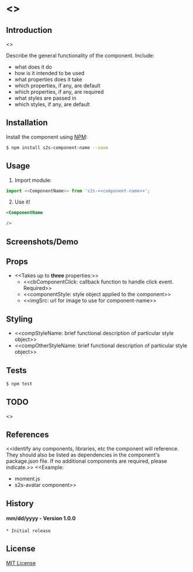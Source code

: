 <<ComponentName>>
============

Introduction
--------------
<<Remove example>>

Describe the general functionality of the component.
Include:
  * what does it do
  * how is it intended to be used
  * what properties does it take
  * which properties, if any, are default
  * which properties, if any, are required
  * what styles are passed in
  * which styles, if any, are default

Installation
-------------

Install the component using [NPM](https://www.npmjs.com/):

```sh
$ npm install s2s-component-name --save
```

Usage
-------
1. Import module:
  ```js
  import <<ComponentName>> from 's2s-<<component-name>>';
  ```
2. Use it!
```html
<ComponentName

/>
```

Screenshots/Demo
---------------------



Props
------

* <<Takes up to **three** properties:>>
  * <<cbComponentClick: callback function to handle click event. Required>>
  * <<componentStyle: style object applied to the component>>
  * <<imgSrc: url for image to use for component-name>>


Styling
--------

  * <<compStyleName: brief functional description of particular style object>>
  * <<compOtherStyleName: brief functional description of particular style object>>

Tests
------

```sh
$ npm test
```

TODO
-------

<<List any outstanding work to be added or changes to be made.>>


References
------------

<<identify any components, libraries, etc the component will reference. They should also be listed as dependencies in the component's package.json file. If no additional components are required, please indicate.>>
<<Example:  
  * moment.js  
  * s2s-avatar component>>

  History
  --------

  #### mm/dd/yyyy - Version 1.0.0

    * Initial release

License
--------

[MIT License](http://opensource.org/licenses/MIT)
